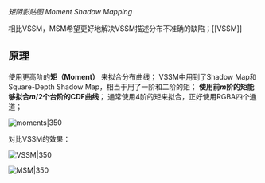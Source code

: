 *矩阴影贴图 Moment Shadow Mapping*

相比VSSM，MSM希望更好地解决VSSM描述分布不准确的缺陷；[[VSSM]]

## 原理

使用更高阶的**矩（Moment）** 来拟合分布曲线；
VSSM中用到了Shadow Map和Square-Depth Shadow Map，相当于用了一阶和二阶的矩；
**使用前$m$阶的矩能够拟合$m/2$个台阶的CDF曲线**；
通常使用4阶的矩来拟合，正好使用RGBA四个通道；

![moments|350](https://pic-1315225359.cos.ap-shanghai.myqcloud.com/20221203191013.png)

对比VSSM的效果：

![VSSM|350](https://pic-1315225359.cos.ap-shanghai.myqcloud.com/20221203191520.png)

![MSM|350](https://pic-1315225359.cos.ap-shanghai.myqcloud.com/20221203191611.png)

